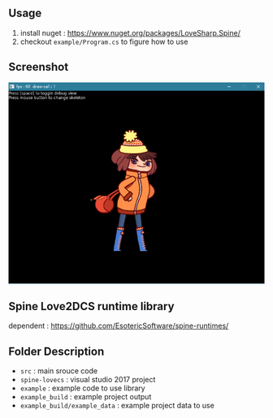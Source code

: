 ## Usage

1. install nuget : https://www.nuget.org/packages/LoveSharp.Spine/
2. checkout `example/Program.cs` to figure how to use

## Screenshot
![](screenshot.png)

## Spine Love2DCS runtime library
dependent : https://github.com/EsotericSoftware/spine-runtimes/

## Folder Description
* `src` : main srouce code
* `spine-lovecs` : visual studio 2017 project
* `example` : example code to use library
* `example_build` : example project output
* `example_build/example_data` : example project data to use

<!-- ## useage
Pay attention to the clone sub-module （注意克隆子项目）

`git clone --recursive https://gitee.com/endlesstravel/spine-lovecs.git` -->
